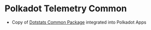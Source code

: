 # Polkadot Telemetry Common

* Copy of [Dotstats Common Package](https://github.com/polkadot-js/dotstats/tree/master/packages/common) integrated into Polkadot Apps